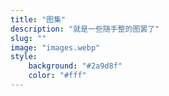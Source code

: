 ```yaml
---
title: "图集"
description: "就是一些随手整的图罢了"
slug: ""
image: "images.webp"
style:
    background: "#2a9d8f"
    color: "#fff"
---
```


